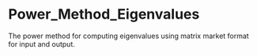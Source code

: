 # Power_Method_Eigenvalues
The power method for computing eigenvalues using matrix market format for input and output.
